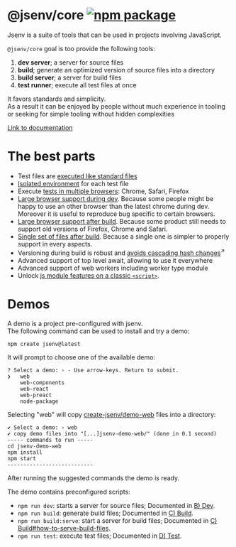 # @jsenv/core [![npm package](https://img.shields.io/npm/v/@jsenv/core.svg?logo=npm&label=package)](https://www.npmjs.com/package/@jsenv/core)

Jsenv is a suite of tools that can be used in projects involving JavaScript.

`@jsenv/core` goal is too provide the following tools:

1. **dev server**; a server for source files
2. **build**; generate an optimized version of source files into a directory
3. **build server**; a server for build files
4. **test runner**; execute all test files at once

It favors standards and simplicity.  
As a result it can be enjoyed by people without much experience in tooling or seeking for simple tooling without hidden complexities

[Link to documentation](<https://github.com/jsenv/core/wiki/A)-directory-structure>)

# The best parts

- Test files are [executed like standard files](<https://github.com/jsenv/core/wiki/D)-Test#14-executing-a-single-test>)
- [Isolated environment](<https://github.com/jsenv/core/wiki/D)-Test#33-isolated-environment>) for each test file
- Execute [tests in multiple browsers](<https://github.com/jsenv/core/wiki/D)-Test#32-execute-on-more-browsers>): Chrome, Safari, Firefox
- [Large browser support during dev](<https://github.com/jsenv/core/wiki/B)-Dev#21-browser-support>). Because some people might be happy to use an other browser than the latest chrome during dev. Moreover it is useful to reproduce bug specific to certain browsers.
- [Large browser support after build](<https://github.com/jsenv/core/wiki/C)-Build#211-maximal-browser-support>). Because some product still needs to support old versions of Firefox, Chrome and Safari.
- [Single set of files after build](<https://github.com/jsenv/core/wiki/C)-Build#212-same-build-for-all-browsers>). Because a single one is simpler to properly support in every aspects.
- Versioning during build is robust and <a href="https://bundlers.tooling.report/hashing/avoid-cascade/" target="_blank">avoids cascading hash changes</a><sup>↗</sup>
- Advanced support of top level await, allowing to use it everywhere
- Advanced support of web workers including worker type module
- Unlock [js module features on a classic `<script>`](<https://github.com/jsenv/core/wiki/G)-Plugins#22-asjsclassic>).

# Demos

A demo is a project pre-configured with jsenv.  
The following command can be used to install and try a demo:

```console
npm create jsenv@latest
```

It will prompt to choose one of the available demo:

```console
? Select a demo: › - Use arrow-keys. Return to submit.
❯   web
    web-components
    web-react
    web-preact
    node-package
```

Selecting "web" will copy [create-jsenv/demo-web](https://github.com/jsenv/core/tree/bc7fb0aa2c8ced1db4d7583a2ea1858be464c23b/packages/related/create-jsenv/demo-web) files into a directory:

```console
✔ Select a demo: › web
✔ copy demo files into "[...]jsenv-demo-web/" (done in 0.1 second)
----- commands to run -----
cd jsenv-demo-web
npm install
npm start
---------------------------
```

After running the suggested commands the demo is ready.

The demo contains preconfigured scripts:

- `npm run dev`: starts a server for source files; Documented in [B) Dev](<https://github.com/jsenv/core/wiki/B)-Dev>).
- `npm run build`: generate build files; Documented in [C) Build](<https://github.com/jsenv/core/wiki/C)-Build>).
- `npm run build:serve`: start a server for build files; Documented in [C) Build#how-to-serve-build-files](<https://github.com/jsenv/core/wiki/C)-Build#3-how-to-serve-build-files>).
- `npm run test`: execute test files; Documented in [D) Test](<https://github.com/jsenv/core/wiki/D)-Test>).

<!--
The following commands can be used to skip the prompt

| Command                                     |
| ------------------------------------------- |
| `npm create jsenv@latest -- --web`          |
| `npm create jsenv@latest -- --web-preact`   |
| `npm create jsenv@latest -- --web-react`    |
| `npm create jsenv@latest -- --node-package` |
-->

<!-- # Installation

```console
npm install --save-dev @jsenv/core
```

_@jsenv/core_ is tested on Mac, Windows, Linux with Node.js 20.
Other operating systems and Node.js versions are not tested. -->
